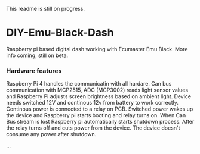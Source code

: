 This readme is still on progress. 

# DIY-Emu-Black-Dash
Raspberry pi based digital dash working with Ecumaster Emu Black. 
More info coming, still on beta. 

### Hardware features
Raspberry Pi 4 handles the communicatin with all hardare. Can bus communication with MCP2515, ADC (MCP3002) reads light sensor values and Raspberry Pi adjusts screen brightness based on ambient light. 
Device needs switched 12V and continous 12v from battery to work correctly. Continous power is connected to a relay on PCB. Switched power wakes up the device and Raspberry pi starts booting and relay turns on. When Can Bus stream is lost Raspberry pi automatically starts shutdown process. After the relay turns off and cuts power from the device. The device doesn't consume any power after shutdown. 

...
